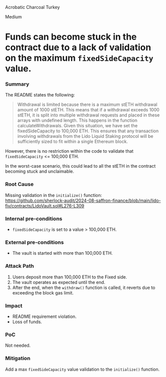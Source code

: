 Acrobatic Charcoal Turkey

Medium

# Funds can become stuck in the contract due to a lack of validation on the maximum `fixedSideCapacity` value.

### Summary

The README states the following:

> Withdrawal is limited because there is a maximum stETH withdrawal amount of 1000 stETH. This means that if a withdrawal exceeds 1000 stETH, it is split into multiple withdrawal requests and placed in these arrays with undefined length. This happens in the function calculateWithdrawals. Given this situation, we have set the fixedSideCapacity to 100,000 ETH. This ensures that any transaction involving withdrawals from the Lido Liquid Staking protocol will be sufficiently sized to fit within a single Ethereum block.

However, there is no restriction within the code to validate that `fixedSideCapacity` <= 100,000 ETH.

In the worst-case scenario, this could lead to all the stETH in the contract becoming stuck and unclaimable.

### Root Cause

Missing validation in the `initialize()` function:  
https://github.com/sherlock-audit/2024-08-saffron-finance/blob/main/lido-fiv/contracts/LidoVault.sol#L276-L309

### Internal pre-conditions

* `fixedSideCapacity` is set to a value > 100,000 ETH.

### External pre-conditions

* The vault is started with more than 100,000 ETH.

### Attack Path

1. Users deposit more than 100,000 ETH to the Fixed side.
2. The vault operates as expected until the end.
3. After the end, when the `withdraw()` function is called, it reverts due to exceeding the block gas limit.

### Impact

* README requirement violation.
* Loss of funds.

### PoC

Not needed.

### Mitigation

Add a max `fixedSideCapacity` value validation to the `initialize()` function.